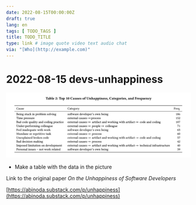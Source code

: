 ```yaml
---
date: 2022-08-15T00:00:00Z
draft: true
lang: en
tags: [ TODO_TAGS ]
title: TODO_TITLE
type: link # image quote video text audio chat
via: "[Who](http://example.com)"
---
```



# 2022-08-15 devs-unhappiness


![2022-08-15 devs-unhappiness](2022-08-15%20devs-unhappiness.png)

* Make a table with the data in the picture

Link to the original paper _On the Unhappiness of Software Developers_ 

[https://abinoda.substack.com/p/unhappiness](https://abinoda.substack.com/p/unhappiness)

